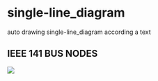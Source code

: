 # single-line_diagram
auto drawing  single-line_diagram according a text


## IEEE 141 BUS NODES

![](https://cdn.beekka.com/blogimg/asset/202210/bg2022101315.webp)
